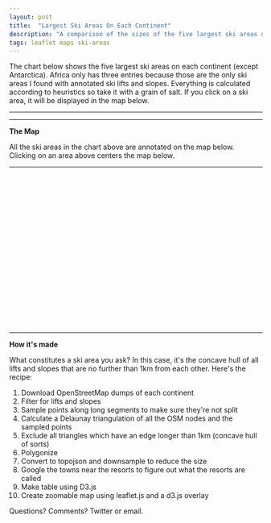 ```yaml
---
layout: post
title:  "Largest Ski Areas On Each Continent"
description: "A comparison of the sizes of the five largest ski areas on each continent."
tags: leaflet maps ski-areas
---
```

<meta charset="utf-8"> 
<img itemprop="image" src="/img/layouts_upon_layouts_itemprop.png" style='display:none' width=200 height=130>

The chart below shows the five largest ski areas on each continent (except
Antarctica). Africa only has three entries because those are the only ski areas
I found with annotated ski lifts and slopes.  Everything is calculated
according to heuristics so take it with a grain of salt. If you click on
a ski area, it will be displayed in the map below.

<link rel='stylesheet' href='/css/largest-ski-areas.css'>
<link rel="stylesheet" href="/css/leaflet.css">

<hr>
<div id="compare-area"></div>
<hr>

<b id='map-area-section'>The Map</b>

All the ski areas in the chart above are annotated on the map below. Clicking
on an area above centers the map below.

<hr>
<div id="map-area" style="height: 300px; width: 550px;"></div>
<hr>
<b>How it's made</b>

What constitutes a ski area you ask? In this case, it's the concave hull of
all lifts and slopes that are no further than 1km from each other. Here's the recipe:

1. Download OpenStreetMap dumps of each continent
2. Filter for lifts and slopes
3. Sample points along long segments to make sure they're not split
4. Calculate a Delaunay triangulation of all the OSM nodes and the sampled points
5. Exclude all triangles which have an edge longer than 1km (concave hull of sorts)
6. Polygonize
7. Convert to topojson and downsample to reduce the size
8. Google the towns near the resorts to figure out what the resorts are called
9. Make table using D3.js
10. Create zoomable map using leaflet.js and a d3.js overlay

Questions? Comments? Twitter or email.

<script src="/js/lib/d3.min.js"></script>
<script src="/js/lib/topojson.v1.min.js"></script>
<script src="/js/lib/d3-grid.js"></script>
<script src="/js/lib/leaflet.js"></script>
<script src="/js/largest-ski-areas.js"></script>
<script src="/js/ski-area-map.js"></script>
<script>

var skiAreasFn = '/jsons/largest-ski-areas/topn.topo'

var map = drawSkiMap('map-area', skiAreasFn);
compareMaps(skiAreasFn, map);

</script>
